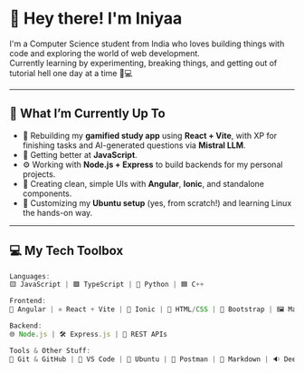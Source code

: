 # 👋 Hey there! I'm Iniyaa

I'm a Computer Science student from India who loves building things with code and exploring the world of web development.  
Currently learning by experimenting, breaking things, and getting out of tutorial hell one day at a time 🧪💻

---

## 🚀 What I’m Currently Up To

- 🔭 Rebuilding my **gamified study app** using **React + Vite**, with XP for finishing tasks and AI-generated questions via **Mistral LLM**.
- 🧠 Getting better at **JavaScript**.
- ⚙️ Working with **Node.js + Express** to build backends for my personal projects.
- 💅 Creating clean, simple UIs with **Angular**, **Ionic**, and standalone components.
- 🐧 Customizing my **Ubuntu setup** (yes, from scratch!) and learning Linux the hands-on way.

---

## 💻 My Tech Toolbox

```ts
Languages:
🟨 JavaScript | 🟪 TypeScript | 🐍 Python | 🟦 C++

Frontend:
🔺 Angular | ⚛️ React + Vite | 🧩 Ionic | 🧼 HTML/CSS | 🎨 Bootstrap | 🖼️ Material UI

Backend:
🌐 Node.js | 🛠️ Express.js | 🔄 REST APIs

Tools & Other Stuff:
🔧 Git & GitHub | 📁 VS Code | 🐧 Ubuntu | 🧪 Postman | 🧠 Markdown | 🔉 Deepseek API
